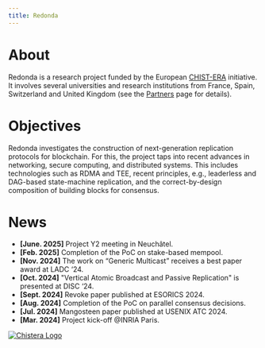```yaml
---
title: Redonda
---
```


# About

Redonda is a research project funded by the European [CHIST-ERA](https://www.chistera.eu/) initiative.
It involves several universities and research institutions from France, Spain, Switzerland and United Kingdom (see the [Partners](partners.html) page for details).

# Objectives

Redonda investigates the construction of next-generation replication protocols for blockchain.
For this, the project taps into recent advances in networking, secure computing, and distributed systems.
This includes technologies such as RDMA and TEE, recent principles, e.g., leaderless and DAG-based state-machine replication, and the correct-by-design composition of building blocks for consensus.

# News 

* **[June. 2025]** Project Y2 meeting in Neuchâtel.
* **[Feb. 2025]** Completion of the PoC on stake-based mempool.
* **[Nov. 2024]** The work on “Generic Multicast” receives a best paper award at LADC ‘24.
* **[Oct. 2024]** "Vertical Atomic Broadcast and Passive Replication" is presented at DISC ‘24.
* **[Sept. 2024]** Revoke paper published at ESORICS 2024.
* **[Aug. 2024]** Completion of the PoC  on parallel consensus decisions.
* **[Jul. 2024]** Mangosteen paper published at USENIX ATC 2024.
* **[Mar. 2024]** Project kick-off @INRIA Paris.

<div class="floating-logo">
  <a href="https://www.chistera.eu" target="_blank">
    <img src="{{ '/assets/images/chistera.png'   relative_url }}" alt="Chistera Logo" />
  </a>
</div>
